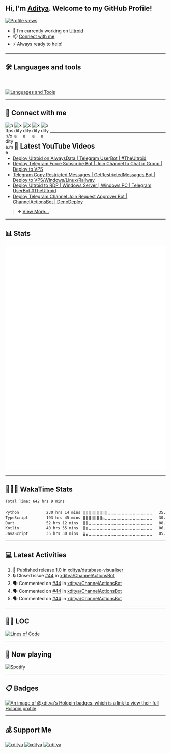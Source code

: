 ## Hi, I'm [Aditya](https://xditya.me). Welcome to my GitHub Profile!

[![Profile views](https://komarev.com/ghpvc/?username=xditya&label=Profile%20views&style=for-the-badge)](https://github.com/xditya)
- 💫 I’m currently working on [Ultroid](https://github.com/TeamUltroid)
- 📫 [Connect with me](#-connect-with-me).
- ⚡ Always ready to help!

---

## 🛠️ Languages and tools
</br>

[![Languages and Tools](https://skillicons.dev/icons?i=androidstudio,bash,vscode,docker,git,github,linux,heroku,arduino,redis,mongodb,java,html,py,c,ts,js,deno,flutter,fastapi&perline=10)](https://xditya.me)

---

## 🔗 Connect with me

<!-- png icons from https://iconscout.com/ -->
<a href="https://xditya.me" class="padded"><img align="left" alt="https://xditya.me" width="28px" src="./res/website.png" /></a> 
<a href="https://youtube.com/xditya" class="padded"><img align="left" alt="xditya" width="28px" src="./res/youtube.png" /></a> 
<a href="https://telegram.dog/xditya" class="padded"><img align="left" alt="xditya" width="28px" src="./res/telegram.png" /></a> 
<a href="https://twitter.com/its_xditya" class="padded"><img align="left" alt="xditya" width="28px" src="./res/twitter.png" /></a> 
<a href="https://linkedin.com/in/xditya" class="padded"><img align="left" alt="xditya" width="28px" src="./res/linkedin.png" /></a> 
</br>

---

## 🎥 Latest YouTube Videos

<!-- YouTube:START -->
- [Deploy Ultroid on AlwaysData | Telegram UserBot | #TheUltroid](https://www.youtube.com/watch?v=LBgXGv34XhI)
- [Deploy Telegram Force Subscribe Bot | Join Channel to Chat in Group | Deploy to VPS](https://www.youtube.com/watch?v=8JTWG6yFi-4)
- [Telegram Copy Restricted Messages | GetRestrictedMessages Bot | Deploy to VPS/Windows/Linux/Railway](https://www.youtube.com/watch?v=uk6kd29C9E8)
- [Deploy Ultroid to RDP | Windows Server | Windows PC | Telegram UserBot #TheUltroid](https://www.youtube.com/watch?v=Lb6UKuDcsJE)
- [Deploy Telegram Channel Join Request Approver Bot | ChannelActionsBot | DenoDeploy](https://www.youtube.com/watch?v=hjxfJtk5ZWs)
<!-- YouTube:END -->
> ➕ [View More...](https://youtube.com/xditya)

---

## 📊 Stats

[![Metrics](./github-metrics.svg)](https://xditya.me)

---

## 👨🏻‍💻 WakaTime Stats

<!--START_SECTION:waka-->

```txt
Total Time: 642 hrs 9 mins

Python            230 hrs 14 mins ⣿⣿⣿⣿⣿⣿⣿⣿⣿⣀⣀⣀⣀⣀⣀⣀⣀⣀⣀⣀⣀⣀⣀⣀⣀   35.86 %
TypeScript        193 hrs 45 mins ⣿⣿⣿⣿⣿⣿⣿⣦⣀⣀⣀⣀⣀⣀⣀⣀⣀⣀⣀⣀⣀⣀⣀⣀⣀   30.17 %
Dart              52 hrs 12 mins  ⣿⣿⣀⣀⣀⣀⣀⣀⣀⣀⣀⣀⣀⣀⣀⣀⣀⣀⣀⣀⣀⣀⣀⣀⣀   08.13 %
Kotlin            40 hrs 55 mins  ⣿⣶⣀⣀⣀⣀⣀⣀⣀⣀⣀⣀⣀⣀⣀⣀⣀⣀⣀⣀⣀⣀⣀⣀⣀   06.37 %
JavaScript        35 hrs 30 mins  ⣿⣤⣀⣀⣀⣀⣀⣀⣀⣀⣀⣀⣀⣀⣀⣀⣀⣀⣀⣀⣀⣀⣀⣀⣀   05.53 %
```

<!--END_SECTION:waka-->

---

## 💻 Latest Activities

<!--START_SECTION:activity-->
1. 🚀 Published release [1.0](https://github.com/xditya/database-visualiser/releases/tag/v1) in [xditya/database-visualiser](https://github.com/xditya/database-visualiser)
2. 🔒 Closed issue [#44](https://github.com/xditya/ChannelActionsBot/issues/44) in [xditya/ChannelActionsBot](https://github.com/xditya/ChannelActionsBot)
3. 🗣 Commented on [#44](https://github.com/xditya/ChannelActionsBot/issues/44#issuecomment-2692671560) in [xditya/ChannelActionsBot](https://github.com/xditya/ChannelActionsBot)
4. 🗣 Commented on [#44](https://github.com/xditya/ChannelActionsBot/issues/44#issuecomment-2692664132) in [xditya/ChannelActionsBot](https://github.com/xditya/ChannelActionsBot)
5. 🗣 Commented on [#44](https://github.com/xditya/ChannelActionsBot/issues/44#issuecomment-2692569372) in [xditya/ChannelActionsBot](https://github.com/xditya/ChannelActionsBot)
<!--END_SECTION:activity-->

---

## 👨‍💻 LOC
[![Lines of Code](https://api.githubtrends.io/user/svg/xditya/langs?time_range=one_year&include_private=True&loc_metric=changed&theme=dark)](https://xditya.me)

---

## 🎵 Now playing

[![Spotify](https://spotify-readme-new-lyart.vercel.app/api?theme=dark&rainbow=true&scan=true)](https://open.spotify.com/user/on84l0syf9y9m2m84unz4h8uq)

---

## 📋 Badges
[![An image of @xditya's Holopin badges, which is a link to view their full Holopin profile](https://holopin.me/xditya)](https://holopin.io/@xditya)

---

## 💰 Support Me

<a href="https://ko-fi.com/xditya" class="padded"><img height="35" style="border:0px;height:35px;" alt="xditya" src="https://az743702.vo.msecnd.net/cdn/kofi3.png?v=0" /></a>
<a href="https://www.paypal.me/xditya7" class="padded"><img height="35" style="border:0px;height:35px;" alt="xditya" src="https://cdn.rawgit.com/twolfson/paypal-github-button/1.0.0/dist/button.svg" /></a>
<a href="https://www.digitalocean.com/?refcode=7b7d6a915392&utm_campaign=Referral_Invite&utm_medium=Referral_Program&utm_source=badge"><img height="35" style="border:0px;height:35px;" alt="xditya" src="https://web-platforms.sfo2.digitaloceanspaces.com/WWW/Badge%202.svg" alt="DigitalOcean Referral Badge" /></a>
